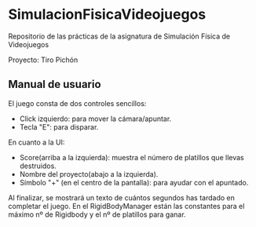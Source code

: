 # SimulacionFisicaVideojuegos
Repositorio de las prácticas de la asignatura de Simulación Física de Videojuegos

Proyecto: Tiro Pichón

## Manual de usuario
El juego consta de dos controles sencillos:
- Click izquierdo: para mover la cámara/apuntar.
- Tecla "E": para disparar.

En cuanto a la UI:
- Score(arriba a la izquierda): muestra el número de platillos que llevas destruidos.
- Nombre del proyecto(abajo a la izquierda).
- Símbolo "+" (en el centro de la pantalla): para ayudar con el apuntado.

Al finalizar, se mostrará un texto de cuántos segundos has tardado en completar el juego.
En el RigidBodyManager están las constantes para el máximo nº de Rigidbody y el nº de platillos para ganar.
